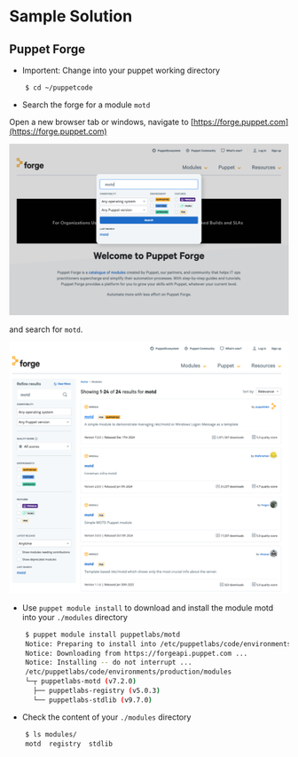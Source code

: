 # Sample Solution

## Puppet Forge

* Importent: Change into your puppet working directory

```bash
    $ cd ~/puppetcode
```

* Search the forge for a module `motd`

Open a new browser tab or windows, navigate to [https://forge.puppet.com](https://forge.puppet.com)

   ![Puppet Forge Portal](../images/forge.png)

and search for `motd`.

   ![Puppet Forge Portal](../images/motd.png)

* Use `puppet module install` to download and install the module motd into your `./modules` directory

```bash
    $ puppet module install puppetlabs/motd
    Notice: Preparing to install into /etc/puppetlabs/code/environments/production/modules ...
    Notice: Downloading from https://forgeapi.puppet.com ...
    Notice: Installing -- do not interrupt ...
    /etc/puppetlabs/code/environments/production/modules
    └─┬ puppetlabs-motd (v7.2.0)
      ├── puppetlabs-registry (v5.0.3)
      └── puppetlabs-stdlib (v9.7.0)
```

* Check the content of your `./modules` directory

```bash
    $ ls modules/
    motd  registry  stdlib
```
